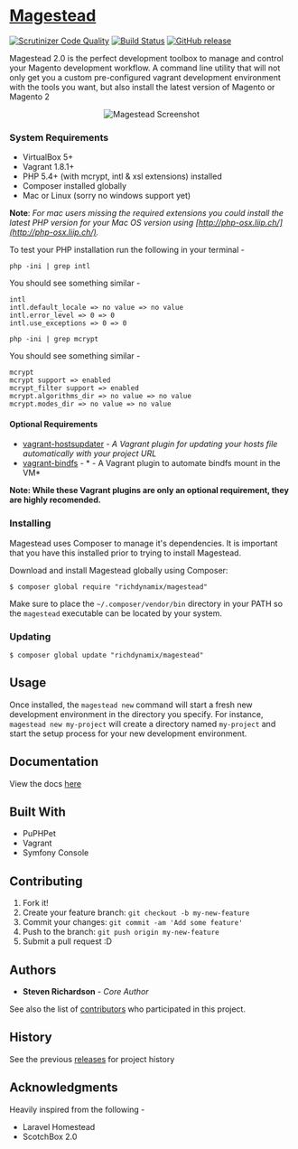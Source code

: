 # [Magestead](http://www.magestead.com "Magestead")

[![Scrutinizer Code Quality](https://scrutinizer-ci.com/g/richdynamix/magestead/badges/quality-score.png?b=master)](https://scrutinizer-ci.com/g/richdynamix/magestead/?branch=master) [![Build Status](https://scrutinizer-ci.com/g/richdynamix/magestead/badges/build.png?b=master)](https://scrutinizer-ci.com/g/richdynamix/magestead/build-status/master) [![GitHub release](https://img.shields.io/github/release/richdynamix/magestead.svg)](https://github.com/richdynamix/magestead)

Magestead 2.0 is the perfect development toolbox to manage and control your Magento development workflow. A command line utility that will not only get you a custom pre-configured vagrant development environment with the tools you want, but also install the latest version of Magento or Magento 2

<p align="center">
  <img src="http://www.magestead.com/img/magestead-screen.png" alt="Magestead Screenshot"/>
</p>

### System Requirements

- VirtualBox 5+
- Vagrant 1.8.1+
- PHP 5.4+ (with mcrypt, intl & xsl extensions) installed
- Composer installed globally
- Mac or Linux (sorry no windows support yet)

**Note**: *For mac users missing the required extensions you could install the latest PHP version for your Mac OS version using [http://php-osx.liip.ch/](http://php-osx.liip.ch/).*

To test your PHP installation run the following in your terminal - 

`php -ini | grep intl`

You should see something similar -

``` /usr/local/php5/php.d/50-extension-intl.ini,
intl
intl.default_locale => no value => no value
intl.error_level => 0 => 0
intl.use_exceptions => 0 => 0 
```

`php -ini | grep mcrypt`

You should see something similar -

```
mcrypt
mcrypt support => enabled
mcrypt_filter support => enabled
mcrypt.algorithms_dir => no value => no value
mcrypt.modes_dir => no value => no value
```

#### Optional Requirements

- [vagrant-hostsupdater](https://github.com/cogitatio/vagrant-hostsupdater) - *A Vagrant plugin for updating your hosts file automatically with your project URL*
- [vagrant-bindfs](https://github.com/gael-ian/vagrant-bindfs) - * - A Vagrant plugin to automate bindfs mount in the VM*

**Note: While these Vagrant plugins are only an optional requirement, they are highly recomended.**

### Installing

Magestead uses Composer to manage it's dependencies. It is important that you have this installed prior to trying to install Magestead.

Download and install Magestead globally using Composer: 

```
$ composer global require "richdynamix/magestead"
```

Make sure to place the `~/.composer/vendor/bin` directory in your PATH so the `magestead` executable can be located by your system.

### Updating

```
$ composer global update "richdynamix/magestead"
```


## Usage

Once installed, the `magestead new` command will start a fresh new development environment in the directory you specify. For instance, `magestead new my-project` will create a directory named `my-project` and start the setup process for your new development environment.

## Documentation

View the docs [here](http://www.magestead.com/#docs)

## Built With

* PuPHPet
* Vagrant
* Symfony Console

## Contributing

1. Fork it!
2. Create your feature branch: `git checkout -b my-new-feature`
3. Commit your changes: `git commit -am 'Add some feature'`
4. Push to the branch: `git push origin my-new-feature`
5. Submit a pull request :D

## Authors

* **Steven Richardson** - *Core Author*

See also the list of [contributors](https://github.com/richdynamix/magestead/contributors) who participated in this project.

## History

See the previous [releases](https://github.com/richdynamix/magestead/releases) for project history

## Acknowledgments

Heavily inspired from the following -

* Laravel Homestead
* ScotchBox 2.0
